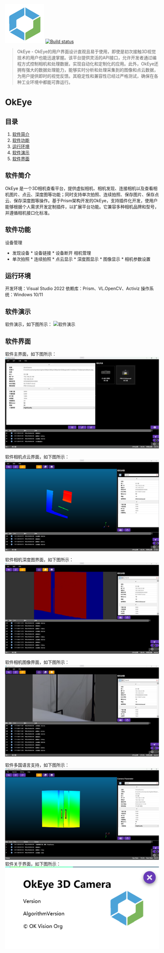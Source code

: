 ![LOGO](OkEye/Doc/logo128.png ) [![Build status](https://ci.appveyor.com/api/projects/status/j00uyvqnm54rdlkb?svg=true)](https://ci.appveyor.com/project/khellang/scrutor)
> OkEye - OkEye的用户界面设计直观且易于使用，即使是初次接触3D视觉技术的用户也能迅速掌握。该平台提供灵活的API接口，允许开发者通过编程方式控制相机和处理数据，实现自动化和定制化的应用。此外，OkEye还拥有强大的数据处理能力，能够实时分析和处理采集到的图像和点云数据，为用户提供即时的视觉反馈。其稳定性和兼容性已经过严格测试，确保在各种工业环境中都能可靠运行。

# OkEye

## 目录

1. [软件简介](#section_1)
2. [软件功能](#section_2)
3. [运行环境](#section_3)
4. [软件演示](#section_4)
5. [软件界面](#section_5)

<a name="section_1"></a>
## 软件简介
OkEye 是一个3D相机查看平台，提供虚拟相机、相机发现、连接相机以及查看相机图片、点云、深度图等功能；同时支持单次拍照、连续拍照、保存图片、保存点云、保存深度图等操作。基于Prism架构开发的OkEye，支持插件化开发，使用户能够根据个人需求开发定制插件，以扩展平台功能。它兼容多种相机品牌和型号，并遵循相机接口化标准。


<a name="section_2"></a>
## 软件功能

设备管理
* 发现设备 * 设备链接 * 设备断开
相机管理
* 单次拍照 * 连续拍照 * 点云显示 * 深度图显示 * 图像显示 * 相机参数设置

<a name="section_3"></a>
## 运行环境
开发环境：Visual Studio 2022
依赖库：Prism、VL.OpenCV、Activiz
操作系统：Windows 10/11

<a name="section_4"></a>
## 软件演示
软件演示，如下图所示：
![软件演示](OkEye/Doc/Demo.gif "软件演示，软件显示界面")

<a name="section_5"></a>
## 软件界面
软件主界面，如下图所示：
![软件主界面](OkEye/Doc/MainPage.png "软件主界面，设备连接界面")

软件相机点云界面，如下图所示：
![软件相机点云界面](OkEye/Doc/CameraCloudPage.png "软件相机点云看界面")

软件相机深度图界面，如下图所示：
![软件相机深度图界面](OkEye/Doc/CameraDepthPage.png "软件相机深度图界面")

软件相机图像界面，如下图所示：
![软件相机图像界面](OkEye/Doc/CameraImagePage.png "软件相机图像看界面")

软件多国语言支持，如下图所示：
![软件多国语言支持](OkEye/Doc/MultiLanguage.png "软件多国语言支持")
软件关于界面，如下图所示：
![软件关于](OkEye/Doc/AboutDialog.png "软件相机图像看界面")


